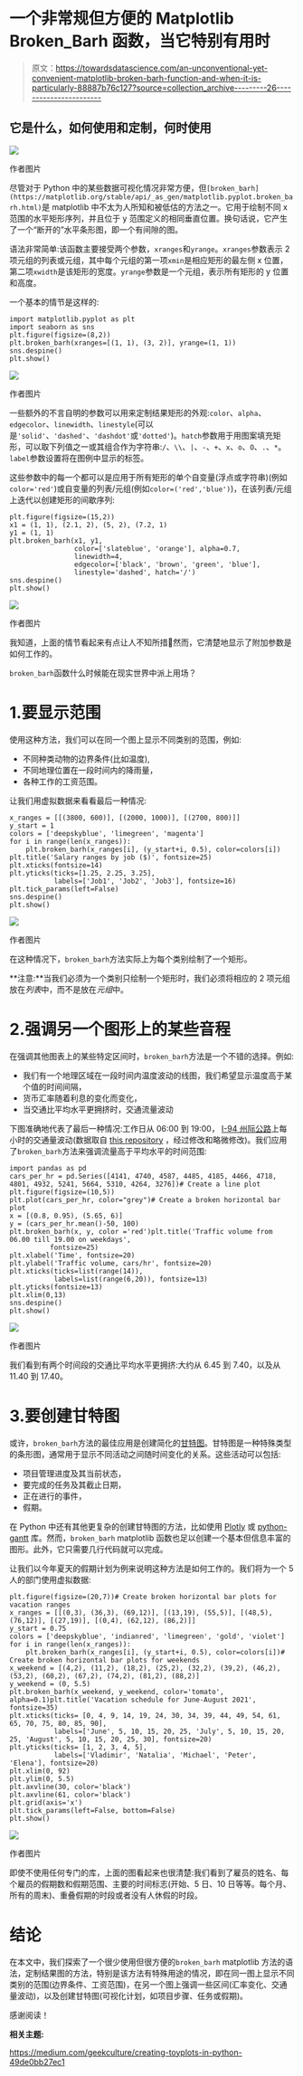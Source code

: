 # 一个非常规但方便的 Matplotlib Broken_Barh 函数，当它特别有用时

> 原文：<https://towardsdatascience.com/an-unconventional-yet-convenient-matplotlib-broken-barh-function-and-when-it-is-particularly-88887b76c127?source=collection_archive---------26----------------------->

## 它是什么，如何使用和定制，何时使用

![](img/0cd0e8b812894f2eb0963399f04f8dfa.png)

作者图片

尽管对于 Python 中的某些数据可视化情况非常方便，但`[broken_barh](https://matplotlib.org/stable/api/_as_gen/matplotlib.pyplot.broken_barh.html)`是 matplotlib 中不太为人所知和被低估的方法之一。它用于绘制不同 x 范围的水平矩形序列，并且位于 y 范围定义的相同垂直位置。换句话说，它产生了一个“断开的”水平条形图，即一个有间隙的图。

语法非常简单:该函数主要接受两个参数，`xranges`和`yrange`。`xranges`参数表示 2 项元组的列表或元组，其中每个元组的第一项`xmin`是相应矩形的最左侧 x 位置，第二项`xwidth`是该矩形的宽度。`yrange`参数是一个元组，表示所有矩形的 y 位置和高度。

一个基本的情节是这样的:

```
import matplotlib.pyplot as plt
import seaborn as sns
plt.figure(figsize=(8,2))
plt.broken_barh(xranges=[(1, 1), (3, 2)], yrange=(1, 1))
sns.despine()
plt.show()
```

![](img/b377dae9b05bdd792e4dfe417e6332e1.png)

作者图片

一些额外的不言自明的参数可以用来定制结果矩形的外观:`color`、`alpha`、`edgecolor`、`linewidth`、`linestyle`(可以是`'solid'`、`'dashed'`、`'dashdot'`或`'dotted'`)。`hatch`参数用于用图案填充矩形，可以取下列值之一或其组合作为字符串:`/`、`\\`、`|`、`-`、`+`、`x`、`o`、`O`、`.`、`*`。`label`参数设置将在图例中显示的标签。

这些参数中的每一个都可以是应用于所有矩形的单个自变量(浮点或字符串)(例如`color='red'`)或自变量的列表/元组(例如`color=('red','blue')`)，在该列表/元组上迭代以创建矩形的间歇序列:

```
plt.figure(figsize=(15,2))
x1 = (1, 1), (2.1, 2), (5, 2), (7.2, 1)
y1 = (1, 1)
plt.broken_barh(x1, y1, 
                color=['slateblue', 'orange'], alpha=0.7, 
                linewidth=4, 
                edgecolor=['black', 'brown', 'green', 'blue'], 
                linestyle='dashed', hatch='/')
sns.despine()
plt.show()
```

![](img/04b6b51f3225514ba193da03fef5bb68.png)

作者图片

我知道，上面的情节看起来有点让人不知所措🙂然而，它清楚地显示了附加参数是如何工作的。

`broken_barh`函数什么时候能在现实世界中派上用场？

# 1.要显示范围

使用这种方法，我们可以在同一个图上显示不同类别的范围，例如:

*   不同种类动物的边界条件(比如温度),
*   不同地理位置在一段时间内的降雨量，
*   各种工作的工资范围。

让我们用虚拟数据来看看最后一种情况:

```
x_ranges = [[(3800, 600)], [(2000, 1000)], [(2700, 800)]]
y_start = 1
colors = ['deepskyblue', 'limegreen', 'magenta']
for i in range(len(x_ranges)):
    plt.broken_barh(x_ranges[i], (y_start+i, 0.5), color=colors[i])    
plt.title('Salary ranges by job ($)', fontsize=25)
plt.xticks(fontsize=14)
plt.yticks(ticks=[1.25, 2.25, 3.25], 
           labels=['Job1', 'Job2', 'Job3'], fontsize=16)
plt.tick_params(left=False)
sns.despine()
plt.show()
```

![](img/8dd5ced6aec8bae72d6f244c37b67d4e.png)

作者图片

在这种情况下，`broken_barh`方法实际上为每个类别绘制了一个矩形。

**注意:**当我们必须为一个类别只绘制一个矩形时，我们必须将相应的 2 项元组放在*列表*中，而不是放在*元组*中。

# 2.强调另一个图形上的某些音程

在强调其他图表上的某些特定区间时，`broken_barh`方法是一个不错的选择。例如:

*   我们有一个地理区域在一段时间内温度波动的线图，我们希望显示温度高于某个值的时间间隔，
*   货币汇率随着利息的变化而变化，
*   当交通比平均水平更拥挤时，交通流量波动

下图准确地代表了最后一种情况:工作日从 06:00 到 19:00， [I-94 州际公路](https://en.wikipedia.org/wiki/Interstate_94)上每小时的交通量波动(数据取自 [this repository](https://archive.ics.uci.edu/ml/datasets/Metro+Interstate+Traffic+Volume) ，经过修改和略微修改)。我们应用了`broken_barh`方法来强调流量高于平均水平的时间范围:

```
import pandas as pd
cars_per_hr = pd.Series([4141, 4740, 4587, 4485, 4185, 4466, 4718, 4801, 4932, 5241, 5664, 5310, 4264, 3276])# Create a line plot
plt.figure(figsize=(10,5))
plt.plot(cars_per_hr, color="grey")# Create a broken horizontal bar plot
x = [(0.8, 0.95), (5.65, 6)]
y = (cars_per_hr.mean()-50, 100)
plt.broken_barh(x, y, color ='red')plt.title('Traffic volume from 06.00 till 19.00 on weekdays', 
          fontsize=25)
plt.xlabel('Time', fontsize=20)
plt.ylabel('Traffic volume, cars/hr', fontsize=20)
plt.xticks(ticks=list(range(14)), 
           labels=list(range(6,20)), fontsize=13)
plt.yticks(fontsize=13)
plt.xlim(0,13)
sns.despine()  
plt.show()
```

![](img/8b739c322d735a21a65e443473304229.png)

作者图片

我们看到有两个时间段的交通比平均水平更拥挤:大约从 6.45 到 7.40，以及从 11.40 到 17.40。

# 3.要创建甘特图

或许，`broken_barh`方法的最佳应用是创建简化的[甘特图](https://en.wikipedia.org/wiki/Gantt_chart)。甘特图是一种特殊类型的条形图，通常用于显示不同活动之间随时间变化的关系。这些活动可以包括:

*   项目管理进度及其当前状态，
*   要完成的任务及其截止日期，
*   正在进行的事件，
*   假期。

在 Python 中还有其他更复杂的创建甘特图的方法，比如使用 [Plotly](https://plotly.com/python/gantt/) 或 [python-gantt](https://pypi.org/project/python-gantt/) 库。然而，`broken_barh` matplotlib 函数也足以创建一个基本但信息丰富的图形。此外，它只需要几行代码就可以完成。

让我们以今年夏天的假期计划为例来说明这种方法是如何工作的。我们将为一个 5 人的部门使用虚拟数据:

```
plt.figure(figsize=(20,7))# Create broken horizontal bar plots for vacation ranges 
x_ranges = [[(0,3), (36,3), (69,12)], [(13,19), (55,5)], [(48,5), (76,12)], [(27,19)], [(0,4), (62,12), (86,2)]]
y_start = 0.75
colors = ['deepskyblue', 'indianred', 'limegreen', 'gold', 'violet']
for i in range(len(x_ranges)):
    plt.broken_barh(x_ranges[i], (y_start+i, 0.5), color=colors[i])# Create broken horizontal bar plots for weekends 
x_weekend = [(4,2), (11,2), (18,2), (25,2), (32,2), (39,2), (46,2), (53,2), (60,2), (67,2), (74,2), (81,2), (88,2)]
y_weekend = (0, 5.5)
plt.broken_barh(x_weekend, y_weekend, color='tomato', alpha=0.1)plt.title('Vacation schedule for June-August 2021', fontsize=35)
plt.xticks(ticks= [0, 4, 9, 14, 19, 24, 30, 34, 39, 44, 49, 54, 61, 65, 70, 75, 80, 85, 90],
           labels=['June', 5, 10, 15, 20, 25, 'July', 5, 10, 15, 20, 25, 'August', 5, 10, 15, 20, 25, 30], fontsize=20)
plt.yticks(ticks= [1, 2, 3, 4, 5], 
           labels=['Vladimir', 'Natalia', 'Michael', 'Peter', 'Elena'], fontsize=20)
plt.xlim(0, 92)
plt.ylim(0, 5.5)
plt.axvline(30, color='black')
plt.axvline(61, color='black')
plt.grid(axis='x')
plt.tick_params(left=False, bottom=False)
plt.show()
```

![](img/241958b7f8265d12981aafb26de4ee76.png)

作者图片

即使不使用任何专门的库，上面的图看起来也很清楚:我们看到了雇员的姓名、每个雇员的假期数和假期范围、主要的时间标志(开始、5 日、10 日等等。每个月、所有的周末)、重叠假期的时段或者没有人休假的时段。

# 结论

在本文中，我们探索了一个很少使用但很方便的`broken_barh` matplotlib 方法的语法，定制结果图的方法，特别是该方法有特殊用途的情况，即在同一图上显示不同类别的范围(边界条件、工资范围)，在另一个图上强调一些区间(汇率变化、交通量波动)，以及创建甘特图(可视化计划，如项目步骤、任务或假期)。

感谢阅读！

**相关主题:**

</how-to-fill-plots-with-patterns-in-matplotlib-58ad41ea8cf8>  </bar-plots-alternatives-specific-types-9d10ef250e5>  <https://medium.com/geekculture/creating-toyplots-in-python-49de0bb27ec1> 